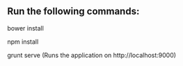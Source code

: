 Run the following commands:
--------------------------
bower install

npm install

grunt serve (Runs the application on http://localhost:9000)
